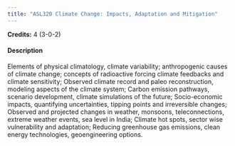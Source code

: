 ```yaml
---
title: "ASL320 Climate Change: Impacts, Adaptation and Mitigation"
---
```

**Credits:** 4 (3-0-2)

#### Description
Elements of physical climatology, climate variability; anthropogenic causes of climate change; concepts of radioactive forcing climate feedbacks and climate sensitivity; Observed climate record and paleo reconstruction, modeling aspects of the climate system; Carbon emission pathways, scenario development, climate simulations of the future; Socio-economic impacts, quantifying uncertainties, tipping points and irreversible changes; Observed and projected changes in weather, monsoons, teleconnections, extreme weather events, sea level in India; Climate hot spots, sector wise vulnerability and adaptation; Reducing greenhouse gas emissions, clean energy technologies, geoengineering options.